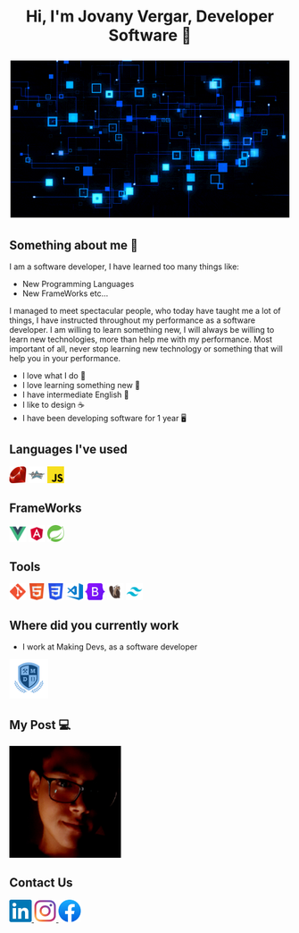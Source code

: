<h1 align="center">Hi, I'm Jovany Vergar, Developer Software 👾

<img alt="" src="assets/code.gif"> </img></h1>

<h2>Something about me 🐉</h2>

I am a software developer, I have learned too many things like:
- New Programming Languages
- New FrameWorks etc...

I managed to meet spectacular people, who today have taught me a lot of things,
I have instructed throughout my performance as a software developer.
I am willing to learn something new, I will always be willing to learn new technologies, 
more than help me with my performance.
Most important of all, never stop learning new technology or something that will help you in your performance.

- I love what I do 🚀
- I love learning something new 💫
- I have intermediate English 📝
- I like to design ☕
- I have been developing software for 1 year 🖥️

<h2>Languages I've used</h2>
<p>
  <img src="assets/image_languages/ruby.svg" width="30" height="30" style="max-width: 100%;">
  <img src="assets/image_languages/groovy.svg" width="30" height="30" style="max-width: 100%;">
  <img src="assets/image_languages/javaScript.png" width="30" height="30" style="max-width: 100%;">
</p>

<h2>FrameWorks</h2>
<p>
  <img src="assets/image_frameWorks/vue.svg" width="30" height="30" style="max-width: 100%;">
  <img src="assets/image_frameWorks/angular.png" width="30" height="30" style="max-width: 100%;">
  <img src="assets/image_frameWorks/spring.svg" width="30" height="30" style="max-width: 100%;">
</p>

<h2>Tools</h2>
<p>
  <img src="assets/image_tools/Git.png" width="30" height="30" style="max-width: 100%;">
  <img src="assets/image_frameWorks/html.svg" width="30" height="30" style="max-width: 100%;">
  <img src="assets/image_tools/css.svg" width="30" height="30" style="max-width: 100%;">
  <img src="assets/image_tools/vsCode.svg" width="30" height="30" style="max-width: 100%;">
  <img src="assets/image_tools/Bootstrap.png" width="35" height="30" style="max-width: 100%;">
  <img src="assets/image_tools/DBeaver.png" width="30" height="30" style="max-width: 100%;">
  <img src="assets/image_tools/taiwin.png" width="30" height="30" style="max-width: 100%;">
</p>

<h2>Where did you currently work</h2>

- I work at Making Devs, as a software developer

<a href="https://www.makingdevs.com/">
  <img src="assets/logoMD.png" alt="spring" width="70" height="70" style="max-width: 100%;">
</a>

<br>
<h2>My Post 💻</h2>

<a href="https://jovany-vergara.github.io/">
  <img src="assets/yop.jpeg" width="200" height="200" style="max-width: 100%;">
</a>

<h2>Contact Us</h2>
<a href="https://mx.linkedin.com/in/diego-jovany-vergara-maga%C3%B1a-858073222?trk=people-guest_people_search-card">
  <img src="assets/linkin.svg" width="40" height="40"
  style="max-width: 100%;">
</a>
<a href="https://www.instagram.com/jovany_vergara19/">
  <img src="assets/Instagram.png" width="40" height="40" 
  style="max-width: 100%;">
</a>
<a href="https://www.facebook.com/diegojovany.vergara">
  <img src="assets/facebook.png" width="40" height="40" 
  style="max-width: 100%;">
</a>
